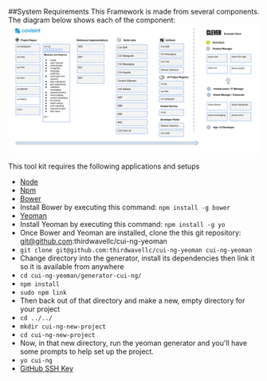 ##System Requirements
This Framework is made from several components. The diagram below shows each of the component:
![](Images/ProjectComponents.png)

This tool kit requires the following applications and setups
* [Node](https://nodejs.org/en/)
* [Npm](https://www.npmjs.com/)
* [Bower](http://bower.io/)
 * Install Bower by executing this command: ```npm install -g bower```
* [Yeoman](http://yeoman.io/)
 * Install Yeoman by executing this command: ```npm install -g yo```
* Once Bower and Yeoman are installed, clone the this git repository: git@github.com:thirdwavellc/cui-ng-yeoman
 * ```git clone git@github.com:thirdwavellc/cui-ng-yeoman cui-ng-yeoman```
* Change directory into the generator, install its dependencies then link it so it is available from anywhere
 * ```cd cui-ng-yeoman/generator-cui-ng/```
 * ```npm install```
 * ```sudo npm link```
* Then back out of that directory and make a new, empty directory for your project
 * ```cd ../../```
 * ```mkdir cui-ng-new-project```
 * ```cd cui-ng-new-project```
* Now, in that new directory, run the yeoman generator and you'll have some prompts to help set up the project.
 * ```yo cui-ng```
* [GitHub SSH Key](https://help.github.com/articles/generating-ssh-keys/)

